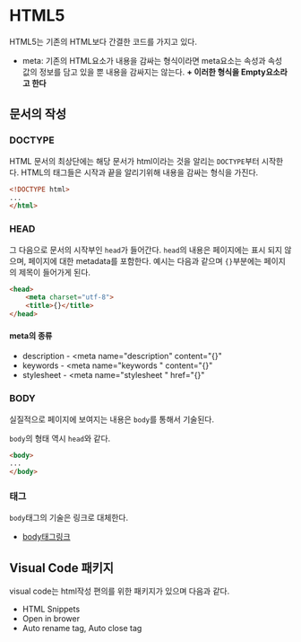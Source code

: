 # HTML5

HTML5는 기존의 HTML보다 간결한 코드를 가지고 있다.



- meta: 기존의 HTML요소가 내용을 감싸는 형식이라면 meta요소는 속성과 속성 값의 정보를 담고 있을 뿐 내용을 감싸지는 않는다. **+ 이러한 형식을 Empty요소라고 한다**



## 문서의 작성

### DOCTYPE

HTML 문서의 최상단에는 해당 문서가 html이라는 것을 알리는 `DOCTYPE`부터 시작한다. HTML의 태그들은 시작과 끝을 알리기위해 내용을 감싸는 형식을 가진다.

``` html
<!DOCTYPE html>
...
</html>
```

### HEAD

그 다음으로 문서의 시작부인 `head`가 들어간다. `head`의 내용은 페이지에는 표시 되지 않으며, 페이지에 대한 metadata를 포함한다. 예시는 다음과 같으며 `{}`부분에는 페이지의 제목이 들어가게 된다.

```html
<head>
	<meta charset="utf-8">
	<title>{}</title>
</head>
```

#### meta의 종류

- description - <meta name="description" content="{}"
- keywords - <meta name="keywords " content="{}"
- stylesheet - <meta name="stylesheet " href="{}"

### BODY

실질적으로 페이지에 보여지는 내용은 `body`를 통해서 기술된다.

`body`의 형태 역시 `head`와 같다.

``` html
<body>
...    
</body>
```

### 태그

`body`태그의 기술은 링크로 대체한다.

- [body태그링크]([https://ofcourse.kr/html-course/body-%ED%83%9C%EA%B7%B8](https://ofcourse.kr/html-course/body-태그))



## Visual Code 패키지

visual code는 html작성 편의를 위한 패키지가 있으며 다음과 같다.

- HTML Snippets
- Open in brower
- Auto rename tag, Auto close tag